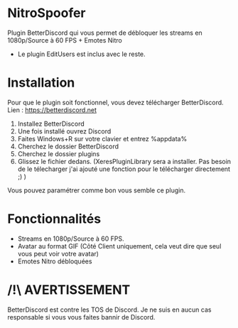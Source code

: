 # NitroSpoofer
Plugin BetterDiscord qui vous permet de débloquer les streams en 1080p/Source à 60 FPS + Emotes Nitro

- Le plugin EditUsers est inclus avec le reste.

# Installation
Pour que le plugin soit fonctionnel, vous devez télécharger BetterDiscord. Lien : https://betterdiscord.net

1) Installez BetterDiscord
2) Une fois installé ouvrez Discord
3) Faites Windows+R sur votre clavier et entrez %appdata%
4) Cherchez le dossier BetterDiscord
5) Cherchez le dossier plugins
6) Glissez le fichier dedans. (XeresPluginLibrary sera a installer. Pas besoin de le télecharger j'ai ajouté une fonction pour le télécharger directement ;) )

Vous pouvez paramétrer comme bon vous semble ce plugin.

# Fonctionnalités
- Streams en 1080p/Source à 60 FPS.
- Avatar au format GIF (Côté Client uniquement, cela veut dire que seul vous peut voir votre avatar)
- Emotes Nitro débloquées

# /!\ AVERTISSEMENT
BetterDiscord est contre les TOS de Discord. Je ne suis en aucun cas responsable si vous vous faites bannir de Discord.
